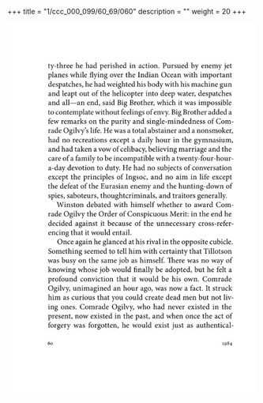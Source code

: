 +++
title = "1/ccc_000_099/60_69/060"
description = ""
weight = 20
+++

<img class="center-fit-jpg" src="/jpg_/out_jpg_1984__060.jpg" ></img>

